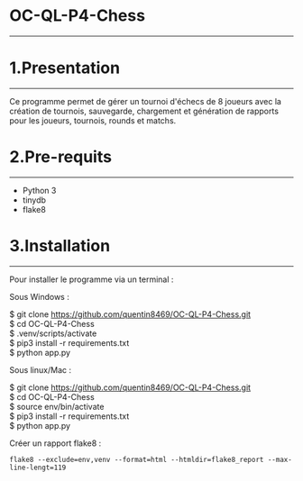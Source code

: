 # OC-QL-P4-Chess
***

# 1.Presentation
***
Ce programme permet de gérer un tournoi d'échecs de 8 joueurs avec la création de tournois, sauvegarde, chargement et génération de rapports pour les joueurs, tournois, rounds et  matchs.

# 2.Pre-requits
***
* Python 3
* tinydb
* flake8

# 3.Installation
***
Pour installer le programme via un terminal :  

Sous Windows :  

$ git clone https://github.com/quentin8469/OC-QL-P4-Chess.git    
$ cd OC-QL-P4-Chess   
$ .venv/scripts/activate  
$ pip3 install -r requirements.txt   
$ python app.py

Sous linux/Mac :      

$ git clone https://github.com/quentin8469/OC-QL-P4-Chess.git    
$ cd OC-QL-P4-Chess    
$ source env/bin/activate    
$ pip3 install -r requirements.txt    
$ python app.py    

Créer un rapport flake8 :  

`flake8 --exclude=env,venv --format=html --htmldir=flake8_report --max-line-lengt=119`

